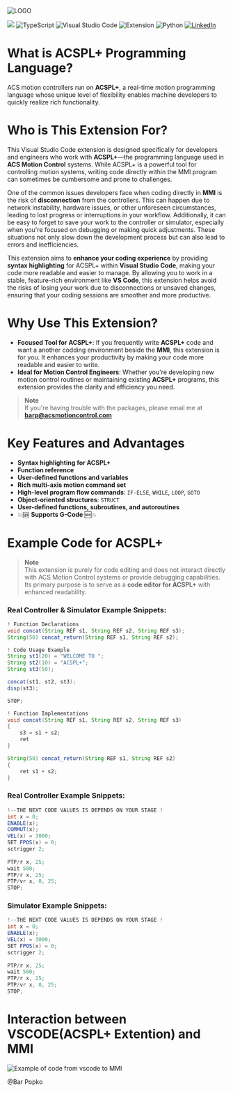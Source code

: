 ![LOGO](https://i.imgur.com/OYpdtil.png)

![](https://img.shields.io/visual-studio-marketplace/v/ACSPL.acsplext?color=FF3333&label=Version&logo=ver&logoColor=%23FF3333 "")
![TypeScript](https://img.shields.io/badge/code-TypeScript-3178C6.svg?logo=typescript&style=flat)
![Visual Studio Code](https://img.shields.io/badge/editor-VSCode-007ACC.svg?logo=visual-studio-code)
![Extension](https://img.shields.io/badge/extension-VSCode-007ACC.svg?logo=visual-studio-code)
![Python](https://img.shields.io/badge/code-Python-3776AB.svg?logo=python&style=flat)
[![LinkedIn](https://img.shields.io/badge/LinkedIn-Bar%20Popko-0A66C2?logo=linkedin)](https://www.linkedin.com/in/barpupko/)

# What is ACSPL+ Programming Language?
ACS motion controllers run on **ACSPL+**, a real-time motion programming language whose unique level of flexibility enables machine developers to quickly realize rich functionality.

# Who is This Extension For?
This Visual Studio Code extension is designed specifically for developers and engineers who work with **ACSPL+**—the programming language used in **ACS Motion Control** systems. While ACSPL+ is a powerful tool for controlling motion systems, writing code directly within the MMI program can sometimes be cumbersome and prone to challenges.

One of the common issues developers face when coding directly in **MMI** is the risk of **disconnection** from the controllers. This can happen due to network instability, hardware issues, or other unforeseen circumstances, leading to lost progress or interruptions in your workflow. Additionally, it can be easy to forget to save your work to the controller or simulator, especially when you're focused on debugging or making quick adjustments. These situations not only slow down the development process but can also lead to errors and inefficiencies.

This extension aims to **enhance your coding experience** by providing **syntax highlighting** for ACSPL+ within **Visual Studio Code**, making your code more readable and easier to manage. By allowing you to work in a stable, feature-rich environment like **VS Code**, this extension helps avoid the risks of losing your work due to disconnections or unsaved changes, ensuring that your coding sessions are smoother and more productive.

# Why Use This Extension?
- **Focused Tool for ACSPL+**: If you frequently write **ACSPL+** code and want a another codding environment beside the **MMI**, this extension is for you. It enhances your productivity by making your code more readable and easier to write.
- **Ideal for Motion Control Engineers**: Whether you're developing new motion control routines or maintaining existing **ACSPL+** programs, this extension provides the clarity and efficiency you need.

> **Note**  
> If you're having trouble with the packages, please email me at **barp@acsmotioncontrol.com**

# Key Features and Advantages
- **Syntax highlighting for ACSPL+**
- **Function reference**
- **User-defined functions and variables**
- **Rich multi-axis motion command set**
- **High-level program flow commands**: `IF-ELSE`, `WHILE`, `LOOP`, `GOTO`
- **Object-oriented structures**: `STRUCT`
- **User-defined functions, subroutines, and autoroutines**
- 💥🆕 **Supports G-Code** 🆕💥

# Example Code for ACSPL+
> **Note**  
> This extension is purely for code editing and does not interact directly with ACS Motion Control systems or provide debugging capabilities. Its primary purpose is to serve as a **code editor for ACSPL+** with enhanced readability.

### Real Controller & Simulator Example Snippets:
```java
! Function Declarations
void concat(String REF s1, String REF s2, String REF s3);
String(50) concat_return(String REF s1, String REF s2);

! Code Usage Example
String st1(20) = "WELCOME TO ";
String st2(10) = "ACSPL+";
String st3(50);

concat(st1, st2, st3);
disp(st3);

STOP;

! Function Implementations
void concat(String REF s1, String REF s2, String REF s3)
{
    s3 = s1 + s2;
    ret
}

String(50) concat_return(String REF s1, String REF s2)
{
    ret s1 + s2;
}

```
### Real Controller Example Snippets:


```JAVA
!--THE NEXT CODE VALUES IS DEPENDS ON YOUR STAGE !
int x = 0;
ENABLE(x);
COMMUT(x);
VEL(x) = 3000;
SET FPOS(x) = 0;
sctrigger 2;
 
PTP/r x, 25;
wait 500;
PTP/r x, 25;
PTP/vr x, 0, 25;
STOP;
```
### Simulator Example Snippets:

```JAVA
!--THE NEXT CODE VALUES IS DEPENDS ON YOUR STAGE !
int x = 0;
ENABLE(x);
VEL(x) = 3000;
SET FPOS(x) = 0;
sctrigger 2;
 
PTP/r x, 25;
wait 500;
PTP/r x, 25;
PTP/vr x, 0, 25;
STOP;
```
# Interaction between VSCODE(ACSPL+ Extention) and MMI

![Example of code from vscode to MMI](https://i.imgur.com/KsdypyH.gif "ACSPL Highlighter")




@Bar Popko
